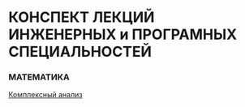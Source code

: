 # КОНСПЕКТ ЛЕКЦИЙ ИНЖЕНЕРНЫХ и ПРОГРАМНЫХ СПЕЦИАЛЬНОСТЕЙ

### МАТЕМАТИКА
[Комплексный анализ](Комплексный-анализ.md)
